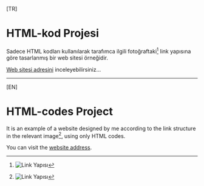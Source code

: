 [TR]
# HTML-kod Projesi
Sadece HTML kodları kullanılarak tarafımca ilgili fotoğraftaki[^1] link yapısına göre tasarlanmış bir web sitesi örneğidir.

[Web sitesi adresini](http://yemeginseruveni.freeoda.com/) inceleyebilirsiniz...

---

[EN]
# HTML-codes Project
It is an example of a website designed by me according to the link structure in the relevant image[^1], using only HTML codes.

You can visit the [website address](http://yemeginseruveni.freeoda.com/).

[^1]: ![Link Yapısı](https://user-images.githubusercontent.com/76062971/144490037-42cce041-97dc-4339-a8eb-aa0e8a44a10f.PNG)
